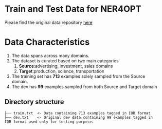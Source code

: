 # Train and Test Data for NER4OPT

Please find the original data repository [here](https://github.com/nl4opt/nl4opt-subtask1-baseline/tree/main/data)

# Data Characteristics

1. The data spans across many domains. 
2. The dataset is curated based on two main categories 
   1. __Source__:advertising, investment, sales domains 
   2. __Target__:production, science, transportation 
3. The training set has __713__ examples solely sampled from the Source domain. 
4. The dev has __99__ examples sampled from both Source and Target domain

## Directory structure
```
├── train.txt  <- Data containing 713 examples tagged in IOB format
├── dev.txt    <- Original dev data containing 99 examples tagged in IOB format used only for testing purpose.
```
